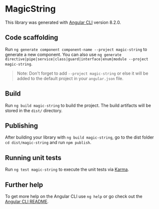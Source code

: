 # MagicString

This library was generated with [Angular CLI](https://github.com/angular/angular-cli) version 8.2.0.

## Code scaffolding

Run `ng generate component component-name --project magic-string` to generate a new component. You can also use `ng generate directive|pipe|service|class|guard|interface|enum|module --project magic-string`.
> Note: Don't forget to add `--project magic-string` or else it will be added to the default project in your `angular.json` file. 

## Build

Run `ng build magic-string` to build the project. The build artifacts will be stored in the `dist/` directory.

## Publishing

After building your library with `ng build magic-string`, go to the dist folder `cd dist/magic-string` and run `npm publish`.

## Running unit tests

Run `ng test magic-string` to execute the unit tests via [Karma](https://karma-runner.github.io).

## Further help

To get more help on the Angular CLI use `ng help` or go check out the [Angular CLI README](https://github.com/angular/angular-cli/blob/master/README.md).

